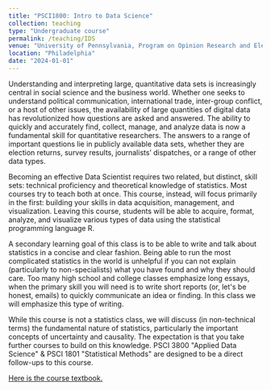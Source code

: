 ```yaml
---
title: "PSCI1800: Intro to Data Science"
collection: teaching
type: "Undergraduate course"
permalink: /teaching/IDS
venue: "University of Pennsylvania, Program on Opinion Research and Election Studies"
location: "Philadelphia"
date: "2024-01-01"
---
```


Understanding and interpreting large, quantitative data sets is increasingly central in social science and the business world. Whether one seeks to understand political communication, international trade, inter-group conflict, or a host of other issues, the availability of large quantities of digital data has revolutionized how questions are asked and answered. The ability to quickly and accurately find, collect, manage, and analyze data is now a fundamental skill for quantitative researchers. The answers to a range of important questions lie in publicly available data sets, whether they are election returns, survey results, journalists’ dispatches, or a range of other data types. 

Becoming an effective Data Scientist requires two related, but distinct, skill sets: technical proficiency and theoretical knowledge of statistics. Most courses try to teach both at once. This course, instead, will focus primarily in the first: building your skills in data acquisition, management, and visualization. Leaving this course, students will be able to acquire, format, analyze, and visualize various types of data using the statistical programming language R. 

A secondary learning goal of this class is to be able to write and talk about statistics in a concise and clear fashion. Being able to run the most complicated statistics in the world is unhelpful if you can not explain (particularly to non-specialists) what you have found and why they should care. Too many high school and college classes emphasize long essays, when the primary skill you will need is to write short reports (or, let's be honest, emails) to quickly communicate an idea or finding. In this class we will emphasize this type of writing.

While this course is not a statistics class, we will discuss (in non-technical terms) the fundamental nature of statistics, particularly the important concepts of uncertainty and causality. The expectation is that you take further courses to build on this knowledge. PSCI 3800 "Applied Data Science" & PSCI 1801 "Statistical Methods" are designed to be a direct follow-ups to this course. 

[Here is the course textbook.](https://marctrussler.github.io/IDS/)
